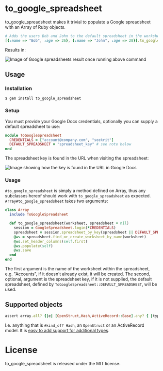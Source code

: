 # to_google_spreadsheet

to_google_spreadsheet makes it trivial to populate a Google spreadsheet with an Array of Ruby objects.

```ruby
# Adds the users Bob and John to the default spreadsheet in the worksheet Employees
[{:name => "Bob", :age => 26}, {:name => "John", :age => 28}].to_google_spreadsheet("Employees")
```

Results in:

![Image of Google spreadsheets result once running above command](http://f.cl.ly/items/2O3w2k0Y410R3c3r3T1K/Screen%20shot%202011-06-27%20at%209.16.11%20.png)

## Usage

### Installation

    $ gem install to_google_spreadsheet

### Setup

You must provide your Google Docs credentials, optionally you can supply a default spreadsheet to use:
    
```ruby
module ToGoogleSpreadsheet
  CREDENTIALS = ["account@company.com", "seekrit"]
  DEFAULT_SPREADSHEET = "spreadsheet_key" # see note below
end
```

The spreadsheet key is found in the URL when visiting the spreadsheet:

![Image showing how the key is found in the URL in Google Docs](http://f.cl.ly/items/3j2q0S063j3v1I1P3x1p/Screen%20shot%202011-06-27%20at%209.24.56%20.png)

### Usage

`#to_google_spreadsheet` is simply a method defined on Array, thus any subclasses hereof should work with `to_google_spreadsheet` as expected. `Array#to_google_spreadsheet` takes two arguments:

```ruby
class Array
  include ToGoogleSpreadsheet

  def to_google_spreadsheet(worksheet, spreadsheet = nil)
    session = GoogleSpreadsheet.login(*CREDENTIALS)
    spreadsheet = session.spreadsheet_by_key(spreadsheet || DEFAULT_SPREADSHEET)
    @ws = spreadsheet.find_or_create_worksheet_by_name(worksheet)
    @ws.set_header_columns(self.first)
    @ws.populate(self)
    @ws.save
  end
end
```

The first argument is the name of the worksheet within the spreadsheet, e.g. "Accounts", if it doesn't already exist, it will be created. The second, optional, argument is the spreadsheet key, if it is not supplied, the default spreadsheet, defined by `ToGoogleSpreadsheet::DEFAULT_SPREADSHEET`, will be used.

## Supported objects

```ruby
assert array.all? {|e| [OpenStruct,Hash,ActiveRecord::Base].any? { |type| e.kind_of?(type) }}  to a Google spreadsheet
```

I.e. anything that is `#kind_of? Hash`, an `OpenStruct` or an ActiveRecord model. It is [easy to add support for additional types][at].

[at]: https://github.com/firmafon/to_google_spreadsheet/blob/master/lib/to_google_spreadsheet.rb#L40-44

# License

to_google_spreadsheet is released under the MIT license.
